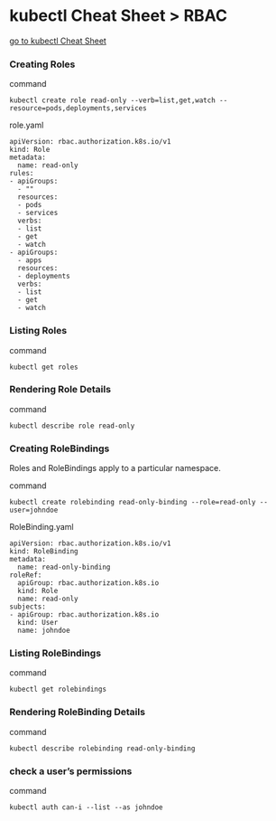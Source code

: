 # kubectl Cheat Sheet > RBAC

[go to kubectl Cheat Sheet](cheat-sheet-kubectl.md)

### Creating Roles

command

```
kubectl create role read-only --verb=list,get,watch --resource=pods,deployments,services
```

role.yaml

```
apiVersion: rbac.authorization.k8s.io/v1
kind: Role
metadata:
  name: read-only
rules:
- apiGroups:
  - ""
  resources:
  - pods
  - services
  verbs:
  - list
  - get
  - watch
- apiGroups:
  - apps
  resources:
  - deployments
  verbs:
  - list
  - get
  - watch
```

### Listing Roles

command

```
kubectl get roles
```

### Rendering Role Details

command

```
kubectl describe role read-only
```

### Creating RoleBindings
Roles and RoleBindings apply to a particular namespace.

command

```
kubectl create rolebinding read-only-binding --role=read-only --user=johndoe
```

RoleBinding.yaml
```
apiVersion: rbac.authorization.k8s.io/v1
kind: RoleBinding
metadata:
  name: read-only-binding
roleRef:
  apiGroup: rbac.authorization.k8s.io
  kind: Role
  name: read-only
subjects:
- apiGroup: rbac.authorization.k8s.io
  kind: User
  name: johndoe
```

### Listing RoleBindings

command

```
kubectl get rolebindings
```

### Rendering RoleBinding Details

command

```
kubectl describe rolebinding read-only-binding
```

### check a user’s permissions

command

```
kubectl auth can-i --list --as johndoe
```